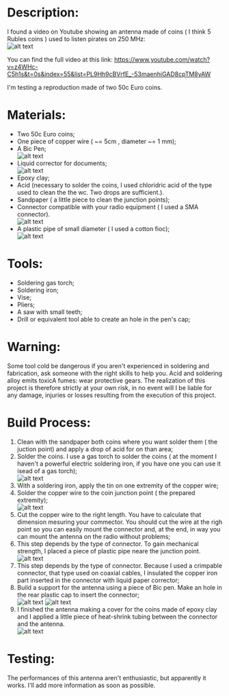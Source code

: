Description:
============

I found a video on Youtube showing an antenna made of coins ( I think 5 Rubles coins ) used to listen pirates on 250 MHz: <br/>
![alt text](picts/original.png "The original one")

You can find the full video at this link:
https://www.youtube.com/watch?v=z4WHc-C5h1s&t=0s&index=55&list=PL9Hh9cBVrfE_-53maenhiGAD8cpTM8yAW

I'm testing a reproduction made of two 50c Euro coins.

Materials:
=========

- Two 50c Euro coins;
- One piece of copper wire ( ~= 5cm , diameter ~= 1 mm);
- A Bic Pen; <br/>
![alt text](picts/pen.png "Pen")
- Liquid corrector for documents; <br/>
![alt text](picts/liq_corrector.png "Corrector")
- Epoxy clay;
- Acid (necessary to solder the coins, I used chloridric acid of the type used to clean the the wc. Two drops are sufficient.).
- Sandpaper ( a little piece to clean the junction points);
- Connector compatible with your radio equipment ( I used a SMA connector).  <br/>
![alt text](picts/connector.png "Connector")
- A plastic pipe of small diameter ( I used a cotton fioc); <br/>
![alt text](picts/cottonf.png "Cotton Fioc")


Tools:
======

- Soldering gas torch;
- Soldering iron;
- Vise;
- Pliers;
- A saw with small teeth;
- Drill or equivalent tool able to create an hole in the pen's cap;

Warning:
========

Some tool cold be dangerous if you aren't experienced in soldering and fabrication, ask someone with the right skills to help you. Acid and soldering alloy emits toxicA fumes: wear protective gears.  The realization of this project is therefore strictly at your own risk, in no event will I be liable for any damage, injuries or losses resulting from the execution of this project.


Build Process:
==============

1. Clean with the sandpaper both coins where you want solder them ( the juction point) and apply a drop of acid for on than area;
2. Solder the coins. I use a gas torch to solder the coins ( at the moment I haven't a powerful electric soldering iron, if you have one you can use it isead of a gas torch); <br/>
![alt text](picts/gas_torch.jpg "Gas Soldering")
3. With a soldering iron, apply the tin on one extremity of the copper wire;
4. Solder the copper wire to the coin junction point ( the prepared extremity); <br/>
![alt text](picts/copper_added.png "Added  Copper Wire")
5. Cut the copper wire to the right length. You have to calculate that dimension mesuring your commector. You should cut the wire at the righ point so you can easily mount the connector and, at the end, in way you can mount the antenna on the radio without problems; 
6. This step depends by the type of connector. To gain mechanical strength, I placed a piece of plastic pipe neare the junction point. <br/>
![alt text](picts/cottonfadded.png "Added Cotton fiock as Insulator")
7. This step depends by the type of connector. Because I used a crimpable connector, that type used on coaxial cables, I insulated the copper iron part inserted in the connector with liquid paper corrector;
8. Build a support for the antenna using a piece of Bic pen. Make an hole in the rear plastic cap to insert the connector; <br/>
![alt text](picts/preparing_pen.jpg "Making the support using a plactic pen")
![alt text](picts/assembled.png "Assembled")
9. I finished the antenna making a cover for the coins made of epoxy clay and I applied a little piece of heat-shrink tubing between the connector and the antenna.  <br/>
![alt text](picts/completed.png "Completed")

Testing:
========

The performances of this antenna aren't enthusiastic, but apparently it works. I'll add more information as soon as possible.
